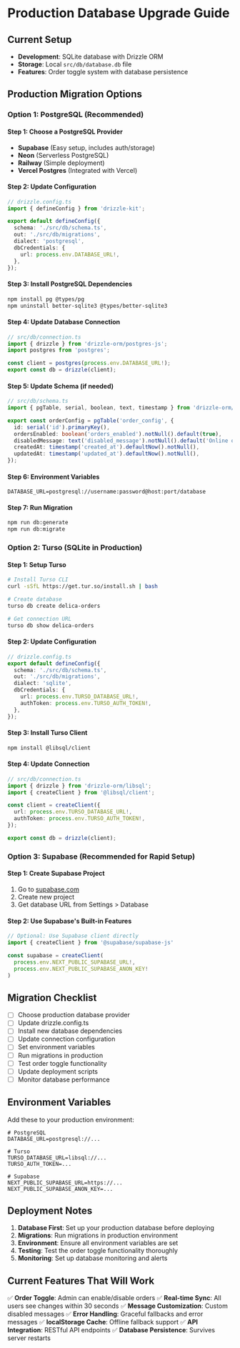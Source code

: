 # Production Database Upgrade Guide

## Current Setup
- **Development**: SQLite database with Drizzle ORM
- **Storage**: Local `src/db/database.db` file
- **Features**: Order toggle system with database persistence

## Production Migration Options

### Option 1: PostgreSQL (Recommended)

#### Step 1: Choose a PostgreSQL Provider
- **Supabase** (Easy setup, includes auth/storage)
- **Neon** (Serverless PostgreSQL)
- **Railway** (Simple deployment)
- **Vercel Postgres** (Integrated with Vercel)

#### Step 2: Update Configuration
```typescript
// drizzle.config.ts
import { defineConfig } from 'drizzle-kit';

export default defineConfig({
  schema: './src/db/schema.ts',
  out: './src/db/migrations',
  dialect: 'postgresql',
  dbCredentials: {
    url: process.env.DATABASE_URL!,
  },
});
```

#### Step 3: Install PostgreSQL Dependencies
```bash
npm install pg @types/pg
npm uninstall better-sqlite3 @types/better-sqlite3
```

#### Step 4: Update Database Connection
```typescript
// src/db/connection.ts
import { drizzle } from 'drizzle-orm/postgres-js';
import postgres from 'postgres';

const client = postgres(process.env.DATABASE_URL!);
export const db = drizzle(client);
```

#### Step 5: Update Schema (if needed)
```typescript
// src/db/schema.ts
import { pgTable, serial, boolean, text, timestamp } from 'drizzle-orm/pg-core';

export const orderConfig = pgTable('order_config', {
  id: serial('id').primaryKey(),
  ordersEnabled: boolean('orders_enabled').notNull().default(true),
  disabledMessage: text('disabled_message').notNull().default('Online ordering is currently unavailable. Please call us to place your order.'),
  createdAt: timestamp('created_at').defaultNow().notNull(),
  updatedAt: timestamp('updated_at').defaultNow().notNull(),
});
```

#### Step 6: Environment Variables
```env
DATABASE_URL=postgresql://username:password@host:port/database
```

#### Step 7: Run Migration
```bash
npm run db:generate
npm run db:migrate
```

### Option 2: Turso (SQLite in Production)

#### Step 1: Setup Turso
```bash
# Install Turso CLI
curl -sSfL https://get.tur.so/install.sh | bash

# Create database
turso db create delica-orders

# Get connection URL
turso db show delica-orders
```

#### Step 2: Update Configuration
```typescript
// drizzle.config.ts
export default defineConfig({
  schema: './src/db/schema.ts',
  out: './src/db/migrations',
  dialect: 'sqlite',
  dbCredentials: {
    url: process.env.TURSO_DATABASE_URL!,
    authToken: process.env.TURSO_AUTH_TOKEN!,
  },
});
```

#### Step 3: Install Turso Client
```bash
npm install @libsql/client
```

#### Step 4: Update Connection
```typescript
// src/db/connection.ts
import { drizzle } from 'drizzle-orm/libsql';
import { createClient } from '@libsql/client';

const client = createClient({
  url: process.env.TURSO_DATABASE_URL!,
  authToken: process.env.TURSO_AUTH_TOKEN!,
});

export const db = drizzle(client);
```

### Option 3: Supabase (Recommended for Rapid Setup)

#### Step 1: Create Supabase Project
1. Go to [supabase.com](https://supabase.com)
2. Create new project
3. Get database URL from Settings > Database

#### Step 2: Use Supabase's Built-in Features
```typescript
// Optional: Use Supabase client directly
import { createClient } from '@supabase/supabase-js'

const supabase = createClient(
  process.env.NEXT_PUBLIC_SUPABASE_URL!,
  process.env.NEXT_PUBLIC_SUPABASE_ANON_KEY!
)
```

## Migration Checklist

- [ ] Choose production database provider
- [ ] Update drizzle.config.ts
- [ ] Install new database dependencies
- [ ] Update connection configuration
- [ ] Set environment variables
- [ ] Run migrations in production
- [ ] Test order toggle functionality
- [ ] Update deployment scripts
- [ ] Monitor database performance

## Environment Variables

Add these to your production environment:

```env
# PostgreSQL
DATABASE_URL=postgresql://...

# Turso
TURSO_DATABASE_URL=libsql://...
TURSO_AUTH_TOKEN=...

# Supabase
NEXT_PUBLIC_SUPABASE_URL=https://...
NEXT_PUBLIC_SUPABASE_ANON_KEY=...
```

## Deployment Notes

1. **Database First**: Set up your production database before deploying
2. **Migrations**: Run migrations in production environment
3. **Environment**: Ensure all environment variables are set
4. **Testing**: Test the order toggle functionality thoroughly
5. **Monitoring**: Set up database monitoring and alerts

## Current Features That Will Work

✅ **Order Toggle**: Admin can enable/disable orders
✅ **Real-time Sync**: All users see changes within 30 seconds
✅ **Message Customization**: Custom disabled messages
✅ **Error Handling**: Graceful fallbacks and error messages
✅ **localStorage Cache**: Offline fallback support
✅ **API Integration**: RESTful API endpoints
✅ **Database Persistence**: Survives server restarts